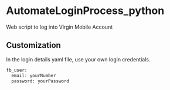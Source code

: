 # AutomateLoginProcess_python
Web script to log into Virgin Mobile Account

## Customization
In the login details yaml file, use your own login credentials.
``` Python
fb_user:
  email: yourNumber
  password: yourPassword
